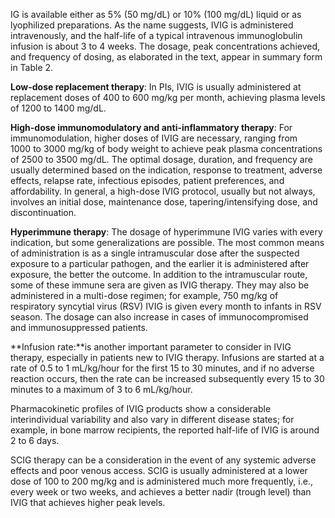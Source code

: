 IG is available either as 5% (50 mg/dL) or 10% (100 mg/dL) liquid or as lyophilized preparations. As the name suggests, IVIG is administered intravenously, and the half-life of a typical intravenous immunoglobulin infusion is about 3 to 4 weeks. The dosage, peak concentrations achieved, and frequency of dosing, as elaborated in the text, appear in summary form in Table 2.

**Low-dose replacement therapy**: In PIs, IVIG is usually administered at replacement doses of 400 to 600 mg/kg per month, achieving plasma levels of 1200 to 1400 mg/dL.

**High-dose immunomodulatory and anti-inflammatory therapy**: For immunomodulation, higher doses of IVIG are necessary, ranging from 1000 to 3000 mg/kg of body weight to achieve peak plasma concentrations of 2500 to 3500 mg/dL. The optimal dosage, duration, and frequency are usually determined based on the indication, response to treatment, adverse effects, relapse rate, infectious episodes, patient preferences, and affordability. In general, a high-dose IVIG protocol, usually but not always, involves an initial dose, maintenance dose, tapering/intensifying dose, and discontinuation.

**Hyperimmune therapy**: The dosage of hyperimmune IVIG varies with every indication, but some generalizations are possible. The most common means of administration is as a single intramuscular dose after the suspected exposure to a particular pathogen, and the earlier it is administered after exposure, the better the outcome. In addition to the intramuscular route, some of these immune sera are given as IVIG therapy. They may also be administered in a multi-dose regimen; for example, 750 mg/kg of respiratory syncytial virus (RSV) IVIG is given every month to infants in RSV season. The dosage can also increase in cases of immunocompromised and immunosuppressed patients.

**Infusion rate:**is another important parameter to consider in IVIG therapy, especially in patients new to IVIG therapy. Infusions are started at a rate of 0.5 to 1 mL/kg/hour for the first 15 to 30 minutes, and if no adverse reaction occurs, then the rate can be increased subsequently every 15 to 30 minutes to a maximum of 3 to 6 mL/kg/hour.

Pharmacokinetic profiles of IVIG products show a considerable interindividual variability and also vary in different disease states; for example, in bone marrow recipients, the reported half-life of IVIG is around 2 to 6 days.

SCIG therapy can be a consideration in the event of any systemic adverse effects and poor venous access. SCIG is usually administered at a lower dose of 100 to 200 mg/kg and is administered much more frequently, i.e., every week or two weeks, and achieves a better nadir (trough level) than IVIG that achieves higher peak levels.